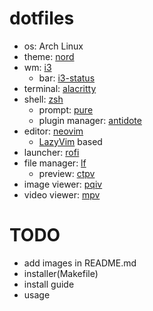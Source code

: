 # dotfiles
- os: Arch Linux
- theme: [nord](https://github.com/nordtheme/nord)
- wm: [i3](https://github.com/i3/i3)
  - bar: [i3-status](https://github.com/i3/i3status)
- terminal: [alacritty](https://github.com/alacritty/alacritty)
- shell: [zsh](https://github.com/zsh-users/zsh)
  - prompt: [pure](https://github.com/sindresorhus/pure)
  - plugin manager: [antidote](https://github.com/mattmc3/antidote)
- editor: [neovim](https://github.com/neovim/neovim)
  - [LazyVim](https://github.com/LazyVim/LazyVim) based
- launcher: [rofi](https://github.com/davatorium/rofi)
- file manager: [lf](https://github.com/gokcehan/lf)
  - preview: [ctpv](https://github.com/NikitaIvanovV/ctpv)
- image viewer: [pqiv](https://github.com/phillipberndt/pqiv)
- video viewer: [mpv](https://github.com/mpv-player/mpv)

# TODO
- add images in README.md
- installer(Makefile)
- install guide
- usage
